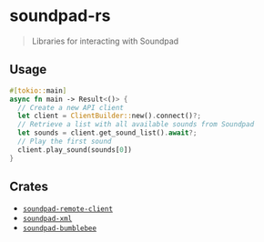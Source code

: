 # soundpad-rs

> Libraries for interacting with Soundpad

## Usage

```rust
#[tokio::main]
async fn main -> Result<()> {
  // Create a new API client
  let client = ClientBuilder::new().connect()?;
  // Retrieve a list with all available sounds from Soundpad
  let sounds = client.get_sound_list().await?;
  // Play the first sound
  client.play_sound(sounds[0])
}
```

## Crates

- [`soundpad-remote-client`](https://crates.io/crates/soundpad-remote-client)
- [`soundpad-xml`](https://crates.io/crates/soundpad-xml)
- [`soundpad-bumblebee`](https://crates.io/crates/soundpad-bumblebee)